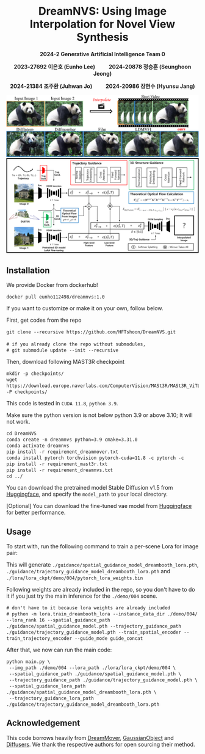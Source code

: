 <p align="center">
  <h1 align="center">DreamNVS: Using Image Interpolation for Novel View Synthesis</h1>
  <p align="center">
    <strong>2024-2 Generative Artificial Intelligence Team 0</strong>
  </p>
  <p align="center">
    <strong>2023-27692 이은호 (Eunho Lee)</strong>
    &emsp;&emsp;
    <strong> 2024-20878 정승훈 (Seunghoon Jeong) </strong>
  </p>
  <p align="center">
    <strong>2024-21384 조주환 (Juhwan Jo) </strong>
    &emsp;&emsp;
    <strong>2024-20986 장현수 (Hyunsu Jang) </strong>
  </p>

  <div align="center">
        <img src="./assets/teaser_dreammover.png", width="900">
  </div>
  <div align="center">
        <img src="./assets/pipeline.png", width="900">
  </div>
</p>

## Installation
We provide Docker from dockerhub!
```
docker pull eunho112498/dreamnvs:1.0 
```

If you want to customize or make it on your own, follow below.

First, get codes from the repo
```
git clone --recursive https://github.com/HFTshoon/DreamNVS.git

# if you already clone the repo without submodules,
# git submodule update --init --recursive
```

Then, download following MAST3R checkpoint
```
mkdir -p checkpoints/
wget https://download.europe.naverlabs.com/ComputerVision/MASt3R/MASt3R_ViTLarge_BaseDecoder_512_catmlpdpt_metric.pth -P checkpoints/
```

This code is tested in `CUDA 11.8`, `python 3.9`.

Make sure the python version is not below python 3.9 or above 3.10; It will not work.
```
cd DreamNVS
conda create -n dreamnvs python=3.9 cmake=3.31.0
conda activate dreamnvs
pip install -r requirement_dreammover.txt
conda install pytorch torchvision pytorch-cuda=11.8 -c pytorch -c 
pip install -r requirement_mast3r.txt
pip install -r requirement_dreamnvs.txt
cd ../
```
You can download the pretrained model Stable Diffusion v1.5 from [Huggingface](https://huggingface.co/runwayml/stable-diffusion-v1-5), and specify the `model_path` to your local directory.

[Optional] You can download the fine-tuned vae model from [Huggingface](https://huggingface.co/stabilityai/sd-vae-ft-mse) for better performance.


## Usage
To start with, run the following command to train a per-scene Lora for image pair:

This will generate `./guidance/spatial_guidance_model_dreambooth_lora.pth`, `./guidance/trajectory_guidance_model_dreambooth_lora.pth` and `./lora/lora_ckpt/demo/004/pytorch_lora_weights.bin`

Following weights are already included in the repo, so you don't have to do it if you just try the main inference for the `./demo/004` scene.
```
# don't have to it because lora weights are already included
# python -m lora.train_dreambooth_lora --instance_data_dir ./demo/004/ --lora_rank 16 --spatial_guidance_path ./guidance/spatial_guidance_model.pth --trajectory_guidance_path ./guidance/trajectory_guidance_model.pth --train_spatial_encoder --train_trajectory_encoder --guide_mode guide_concat
```

After that, we now can run the main code:
```
python main.py \
 --img_path ./demo/004 --lora_path ./lora/lora_ckpt/demo/004 \
 --spatial_guidance_path ./guidance/spatial_guidance_model.pth \
 --trajectory_guidance_path ./guidance/trajectory_guidance_model.pth \
 --spatial_guidance_lora_path ./guidance/spatial_guidance_model_dreambooth_lora.pth \
 --trajectory_guidance_lora_path ./guidance/trajectory_guidance_model_dreambooth_lora.pth
```

## Acknowledgement
This code borrows heavily from [DreamMover](https://github.com/leoShen917/DreamMover), [GaussianObject](https://github.com/chensjtu/GaussianObject) and [Diffusers](https://github.com/huggingface/diffusers). We thank the respective authors for open sourcing their method.